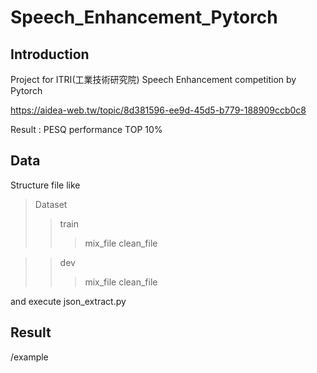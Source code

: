 # Speech_Enhancement_Pytorch

## Introduction

Project for ITRI(工業技術研究院) Speech Enhancement competition by Pytorch

https://aidea-web.tw/topic/8d381596-ee9d-45d5-b779-188909ccb0c8


Result : PESQ performance TOP 10%


## Data

Structure file like
>Dataset
>>train
>>>mix_file
>>>clean_file

>>dev
>>>mix_file
>>>clean_file

and execute json_extract.py

## Result

/example
